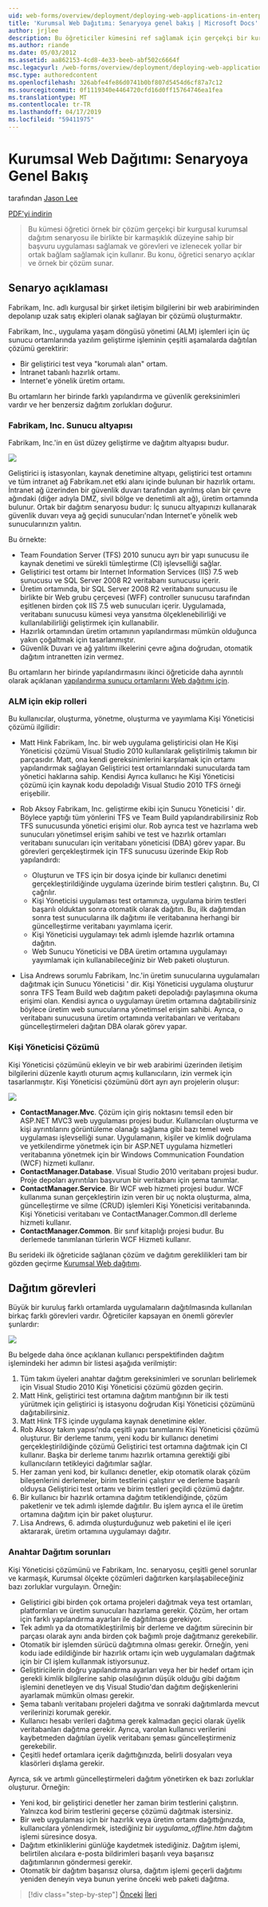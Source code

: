 ```yaml
---
uid: web-forms/overview/deployment/deploying-web-applications-in-enterprise-scenarios/enterprise-web-deployment-scenario-overview
title: 'Kurumsal Web Dağıtımı: Senaryoya genel bakış | Microsoft Docs'
author: jrjlee
description: Bu öğreticiler kümesini ref sağlamak için gerçekçi bir kurgusal kurumsal dağıtım senaryosu ile birlikte bir karmaşıklık düzeyine sahip örnek bir çözüm kullanır...
ms.author: riande
ms.date: 05/03/2012
ms.assetid: aa862153-4cd8-4e33-beeb-abf502c6664f
msc.legacyurl: /web-forms/overview/deployment/deploying-web-applications-in-enterprise-scenarios/enterprise-web-deployment-scenario-overview
msc.type: authoredcontent
ms.openlocfilehash: 326abfe4fe86d0741b0bf807d5454d6cf87a7c12
ms.sourcegitcommit: 0f1119340e4464720cfd16d0ff15764746ea1fea
ms.translationtype: MT
ms.contentlocale: tr-TR
ms.lasthandoff: 04/17/2019
ms.locfileid: "59411975"
---
```

# <a name="enterprise-web-deployment-scenario-overview"></a>Kurumsal Web Dağıtımı: Senaryoya Genel Bakış

tarafından [Jason Lee](https://github.com/jrjlee)

[PDF'yi indirin](https://msdnshared.blob.core.windows.net/media/MSDNBlogsFS/prod.evol.blogs.msdn.com/CommunityServer.Blogs.Components.WeblogFiles/00/00/00/63/56/8130.DeployingWebAppsInEnterpriseScenarios.pdf)

> Bu kümesi öğretici örnek bir çözüm gerçekçi bir kurgusal kurumsal dağıtım senaryosu ile birlikte bir karmaşıklık düzeyine sahip bir başvuru uygulaması sağlamak ve görevleri ve izlenecek yollar bir ortak bağlam sağlamak için kullanır. Bu konu, öğretici senaryo açıklar ve örnek bir çözüm sunar.


## <a name="scenario-description"></a>Senaryo açıklaması

Fabrikam, Inc. adlı kurgusal bir şirket iletişim bilgilerini bir web arabiriminden depolanıp uzak satış ekipleri olanak sağlayan bir çözümü oluşturmaktır.

Fabrikam, Inc., uygulama yaşam döngüsü yönetimi (ALM) işlemleri için üç sunucu ortamlarında yazılım geliştirme işleminin çeşitli aşamalarda dağıtılan çözümü gerektirir:

- Bir geliştirici test veya "korumalı alan" ortam.
- İntranet tabanlı hazırlık ortamı.
- Internet'e yönelik üretim ortamı.

Bu ortamların her birinde farklı yapılandırma ve güvenlik gereksinimleri vardır ve her benzersiz dağıtım zorlukları doğurur.

### <a name="the-fabrikam-inc-server-infrastructure"></a>Fabrikam, Inc. Sunucu altyapısı

Fabrikam, Inc.'in en üst düzey geliştirme ve dağıtım altyapısı budur.

![](enterprise-web-deployment-scenario-overview/_static/image1.png)

Geliştirici iş istasyonları, kaynak denetimine altyapı, geliştirici test ortamını ve tüm intranet ağ Fabrikam.net etki alanı içinde bulunan bir hazırlık ortamı. İntranet ağ üzerinden bir güvenlik duvarı tarafından ayrılmış olan bir çevre ağındaki (diğer adıyla DMZ, sivil bölge ve denetimli alt ağ), üretim ortamında bulunur. Ortak bir dağıtım senaryosu budur: İç sunucu altyapınızı kullanarak güvenlik duvarı veya ağ geçidi sunucuları'ndan Internet'e yönelik web sunucularınızın yalıtın.

Bu örnekte:

- Team Foundation Server (TFS) 2010 sunucu ayrı bir yapı sunucusu ile kaynak denetimi ve sürekli tümleştirme (CI) işlevselliği sağlar.
- Geliştirici test ortamı bir Internet Information Services (IIS) 7.5 web sunucusu ve SQL Server 2008 R2 veritabanı sunucusu içerir.
- Üretim ortamında, bir SQL Server 2008 R2 veritabanı sunucusu ile birlikte bir Web grubu çerçevesi (WFF) controller sunucusu tarafından eşitlenen birden çok IIS 7.5 web sunucuları içerir. Uygulamada, veritabanı sunucusu kümesi veya yansıtma ölçeklenebilirliği ve kullanılabilirliği geliştirmek için kullanabilir.
- Hazırlık ortamından üretim ortamının yapılandırması mümkün olduğunca yakın çoğaltmak için tasarlanmıştır.
- Güvenlik Duvarı ve ağ yalıtımı ilkelerini çevre ağına doğrudan, otomatik dağıtım intranetten izin vermez.

Bu ortamların her birinde yapılandırmasını ikinci öğreticide daha ayrıntılı olarak açıklanan [yapılandırma sunucu ortamlarını Web dağıtımı için](../configuring-server-environments-for-web-deployment/configuring-server-environments-for-web-deployment.md).

### <a name="team-roles-for-alm"></a>ALM için ekip rolleri

Bu kullanıcılar, oluşturma, yönetme, oluşturma ve yayımlama Kişi Yöneticisi çözümü ilgilidir:

- Matt Hink Fabrikam, Inc. bir web uygulama geliştiricisi olan He Kişi Yöneticisi çözümü Visual Studio 2010 kullanılarak geliştirilmiş takımın bir parçasıdır. Matt, ona kendi gereksinimlerini karşılamak için ortamı yapılandırmak sağlayan Geliştirici test ortamlarındaki sunucularda tam yönetici haklarına sahip. Kendisi Ayrıca kullanıcı he Kişi Yöneticisi çözümü için kaynak kodu depoladığı Visual Studio 2010 TFS örneği erişebilir.
- Rob Aksoy Fabrikam, Inc. geliştirme ekibi için Sunucu Yöneticisi ' dir. Böylece yaptığı tüm yönlerini TFS ve Team Build yapılandırabilirsiniz Rob TFS sunucusunda yönetici erişimi olur. Rob ayrıca test ve hazırlama web sunucuları yönetimsel erişim sahibi ve test ve hazırlık ortamları veritabanı sunucuları için veritabanı yöneticisi (DBA) görev yapar. Bu görevleri gerçekleştirmek için TFS sunucusu üzerinde Ekip Rob yapılandırdı:

    - Oluşturun ve TFS için bir dosya içinde bir kullanıcı denetimi gerçekleştirildiğinde uygulama üzerinde birim testleri çalıştırın. Bu, CI çağrılır.
    - Kişi Yöneticisi uygulaması test ortamınıza, uygulama birim testleri başarılı olduktan sonra otomatik olarak dağıtın. Bu, ilk dağıtımdan sonra test sunucularına ilk dağıtımı ile veritabanına herhangi bir güncelleştirme veritabanı yayımlama içerir.
    - Kişi Yöneticisi uygulamayı tek adımlı işlemde hazırlık ortamına dağıtın.
    - Web Sunucu Yöneticisi ve DBA üretim ortamına uygulamayı yayımlamak için kullanabileceğiniz bir Web paketi oluşturun.
- Lisa Andrews sorumlu Fabrikam, Inc.'in üretim sunucularına uygulamaları dağıtmak için Sunucu Yöneticisi ' dir. Kişi Yöneticisi uygulama oluşturur sonra TFS Team Build web dağıtım paketi depoladığı paylaşımına okuma erişimi olan. Kendisi ayrıca o uygulamayı üretim ortamına dağıtabilirsiniz böylece üretim web sunucularına yönetimsel erişim sahibi. Ayrıca, o veritabanı sunucusuna üretim ortamında veritabanları ve veritabanı güncelleştirmeleri dağıtan DBA olarak görev yapar.

<a id="_The_Contact_Manager"></a>

### <a name="the-contact-manager-solution"></a>Kişi Yöneticisi Çözümü

Kişi Yöneticisi çözümünü ekleyin ve bir web arabirimi üzerinden iletişim bilgilerini düzenle kayıtlı oturum açmış kullanıcıların, izin vermek için tasarlanmıştır. Kişi Yöneticisi çözümünü dört ayrı ayrı projelerin oluşur:

![](enterprise-web-deployment-scenario-overview/_static/image2.png)

- **ContactManager.Mvc**. Çözüm için giriş noktasını temsil eden bir ASP.NET MVC3 web uygulaması projesi budur. Kullanıcıları oluşturma ve kişi ayrıntılarını görüntüleme olanağı sağlama gibi bazı temel web uygulaması işlevselliği sunar. Uygulamanın, kişiler ve kimlik doğrulama ve yetkilendirme yönetmek için bir ASP.NET uygulama hizmetleri veritabanına yönetmek için bir Windows Communication Foundation (WCF) hizmeti kullanır.
- **ContactManager.Database**. Visual Studio 2010 veritabanı projesi budur. Proje depoları ayrıntıları başvurun bir veritabanı için şema tanımlar.
- **ContactManager.Service**. Bir WCF web hizmeti projesi budur. WCF kullanıma sunan gerçekleştirin izin veren bir uç nokta oluşturma, alma, güncelleştirme ve silme (CRUD) işlemleri Kişi Yöneticisi veritabanında. Kişi Yöneticisi veritabanı ve ContactManager.Common.dll derleme hizmeti kullanır.
- **ContactManager.Common**. Bir sınıf kitaplığı projesi budur. Bu derlemede tanımlanan türlerin WCF Hizmeti kullanır.

Bu serideki ilk öğreticide sağlanan çözüm ve dağıtım gereklilikleri tam bir gözden geçirme [Kurumsal Web dağıtımı](../web-deployment-in-the-enterprise/web-deployment-in-the-enterprise.md).

<a id="_Deployment_Tasks"></a>

## <a name="deployment-tasks"></a>Dağıtım görevleri

Büyük bir kuruluş farklı ortamlarda uygulamaların dağıtılmasında kullanılan birkaç farklı görevleri vardır. Öğreticiler kapsayan en önemli görevler şunlardır:

![](enterprise-web-deployment-scenario-overview/_static/image3.png)

Bu belgede daha önce açıklanan kullanıcı perspektifinden dağıtım işlemindeki her adımın bir listesi aşağıda verilmiştir:

1. Tüm takım üyeleri anahtar dağıtım gereksinimleri ve sorunları belirlemek için Visual Studio 2010 Kişi Yöneticisi çözümü gözden geçirin.
2. Matt Hink, geliştirici test ortamına dağıtım mantığının bir ilk testi yürütmek için geliştirici iş istasyonu doğrudan Kişi Yöneticisi çözümünü dağıtabilirsiniz.
3. Matt Hink TFS içinde uygulama kaynak denetimine ekler.
4. Rob Aksoy takım yapısı'nda çeşitli yapı tanımlarını Kişi Yöneticisi çözümü oluşturur. Bir derleme tanımı, yeni kodu bir kullanıcı denetimi gerçekleştirildiğinde çözümü Geliştirici test ortamına dağıtmak için CI kullanır. Başka bir derleme tanımı hazırlık ortamına gerektiği gibi kullanıcıların tetikleyici dağıtımlar sağlar.
5. Her zaman yeni kod, bir kullanıcı denetler, ekip otomatik olarak çözüm bileşenlerini derlemeler, birim testlerini çalıştırır ve derleme başarılı olduysa Geliştirici test ortamı ve birim testleri geçildi çözümü dağıtır.
6. Bir kullanıcı bir hazırlık ortamına dağıtım tetiklendiğinde, çözüm paketlenir ve tek adımlı işlemde dağıtılır. Bu işlem ayrıca el ile üretim ortamına dağıtım için bir paket oluşturur.
7. Lisa Andrews, 6. adımda oluşturduğunuz web paketini el ile içeri aktararak, üretim ortamına uygulamayı dağıtır.

### <a name="key-deployment-issues"></a>Anahtar Dağıtım sorunları

Kişi Yöneticisi çözümünü ve Fabrikam, Inc. senaryosu, çeşitli genel sorunlar ve karmaşık, Kurumsal ölçekte çözümleri dağıtırken karşılaşabileceğiniz bazı zorluklar vurgulayın. Örneğin:

- Geliştirici gibi birden çok ortama projeleri dağıtmak veya test ortamları, platformları ve üretim sunucuları hazırlama gerekir. Çözüm, her ortam için farklı yapılandırma ayarları ile dağıtılması gerekiyor.
- Tek adımlı ya da otomatikleştirilmiş bir derleme ve dağıtım sürecinin bir parçası olarak aynı anda birden çok bağımlı proje dağıtmanız gerekebilir.
- Otomatik bir işlemden sürücü dağıtımına olması gerekir. Örneğin, yeni kodu iade edildiğinde bir hazırlık ortamı için web uygulamaları dağıtmak için bir CI işlem kullanmak istiyorsunuz.
- Geliştiricilerin doğru yapılandırma ayarları veya her bir hedef ortam için gerekli kimlik bilgilerine sahip olasılığının düşük olduğu gibi dağıtım işlemini denetleyen ve dış Visual Studio'dan dağıtım değişkenlerini ayarlamak mümkün olması gerekir.
- Şema tabanlı veritabanı projeleri dağıtma ve sonraki dağıtımlarda mevcut verilerinizi korumak gerekir.
- Kullanıcı hesabı verileri dağıtıma gerek kalmadan geçici olarak üyelik veritabanları dağıtma gerekir. Ayrıca, varolan kullanıcı verilerini kaybetmeden dağıtılan üyelik veritabanı şeması güncelleştirmeniz gerekebilir.
- Çeşitli hedef ortamlara içerik dağıttığınızda, belirli dosyaları veya klasörleri dışlama gerekir.

Ayrıca, sık ve artımlı güncelleştirmeleri dağıtım yönetirken ek bazı zorluklar oluşturur. Örneğin:

- Yeni kod, bir geliştirici denetler her zaman birim testlerini çalıştırın. Yalnızca kod birim testlerini geçerse çözümü dağıtmak istersiniz.
- Bir web uygulaması için bir hazırlık veya üretim ortamı dağıttığınızda, kullanıcılara yönlendirmek, istediğiniz bir *uygulama\_offline.htm* dağıtım işlemi süresince dosya.
- Dağıtım etkinliklerini günlüğe kaydetmek istediğiniz. Dağıtım işlemi, belirtilen alıcılara e-posta bildirimleri başarılı veya başarısız dağıtımlarının göndermesi gerekir.
- Otomatik bir dağıtım başarısız olursa, dağıtım işlemi geçerli dağıtımı yeniden deneyin veya bunun yerine önceki web paketi dağıtma.

> [!div class="step-by-step"]
> [Önceki](deploying-web-applications-in-enterprise-scenarios.md)
> [İleri](application-lifecycle-management-from-development-to-production.md)
